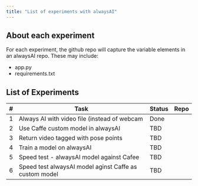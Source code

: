 ```yaml
---
title: "List of experiments with alwaysAI"
---
```

## About each experiment 

For each experiment, the github repo will capture the variable elements in an alwaysAI repo. These may include:

- app.py 
- requirements.txt 


## List of Experiments


|# | Task                                         |Status               |    Repo     |
|--|----------------------------------------------|---------------------|-------------|    
|1|Always AI with video file (instead of webcam   | Done                |             |
|2|Use Caffe custom model in alwaysAI             | TBD                 |             | 
|3|Return video tagged with pose points           | TBD                 |             |
|4|Train a model on alwaysAI                      | TBD                 |             |
|5|Speed test - alwaysAI model against Cafee      | TBD                 |             |
|6|Speed test alwaysAI model aginst Caffe as custom model   | TBD       |             |



